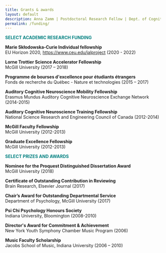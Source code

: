 ```yaml
---
title: Grants & awards
layout: default
description: Anna Zamm | Postdoctoral Research Fellow | Dept. of Cognitive Science, CEU
permalink: /funding/
---
```



<p><span style="color: #008080;"><strong>SELECT ACADEMIC RESEARCH FUNDING</strong></span></p>
<p><strong>Marie Skłodowska-Curie Individual fellowship</strong><br />EU Horizon 2020<em>, </em><a href="https://www.ceu.edu/jalproject">https://www.ceu.edu/jalproject</a> (2020 - 2022)</p>
<p><strong>Lorne Trottier Science Accelerator Fellowship</strong><br />McGill University (2017 – 2018)</p>
<p><strong>Programme de bourses d'excellence pour étudiants étrangers</strong><br />Fonds de recherche du Québec - Nature et technologies (2015 – 2017)</p>
<p><strong>Auditory Cognitive Neuroscience Mobility Fellowship</strong><br />Erasmus Mundus Auditory Cognitive Neuroscience Exchange Network (2014-2015)</p>
<p><strong>Auditory Cognitive Neuroscience Training Fellowship</strong><br />National Science Research and Engineering Council of Canada (2012-2014)</p>
<p><strong>McGill Faculty Fellowship</strong><br />McGill University (2012-2013)</p>
<p><strong>Graduate Excellence Fellowship</strong><br />McGill University (2012-2013)</p>
<p><span style="color: #008080;"><strong>SELECT PRIZES AND AWARDS</strong></span></p>
<p><strong>Nominee for the Proquest Distinguished Dissertation Award</strong><br />McGill University (2018)</p>
<p><strong>Certificate of Outstanding Contribution in Reviewing</strong><br />Brain Research, Elsevier Journal (2017)</p>
<p><strong>Chair’s Award for Outstanding Departmental Service</strong><br />Department of Psychology, McGill University (2017)</p>
<p><strong>Psi Chi Psychology Honours Society</strong><br />Indiana University, Bloomington (2008-2010)</p>
<p><strong>Director's Award for Commitment &amp; Achievement </strong><br />New York Youth Symphony Chamber Music Program (2006)</p>
<p><strong>Music Faculty Scholarship</strong><br />Jacobs School of Music, Indiana University (2006 – 2010)</p>
